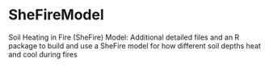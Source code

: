 # SheFireModel
Soil Heating in Fire (SheFire) Model:  Additional detailed files and an R package to build and use a SheFire model for how different soil depths heat and cool during fires

